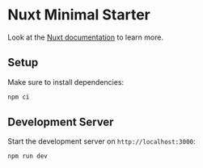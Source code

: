 # Nuxt Minimal Starter

Look at the [Nuxt documentation](https://nuxt.com/docs/getting-started/introduction) to learn more.

## Setup

Make sure to install dependencies:

```bash
npm ci
```

## Development Server

Start the development server on `http://localhost:3000`:

```bash
npm run dev
```
